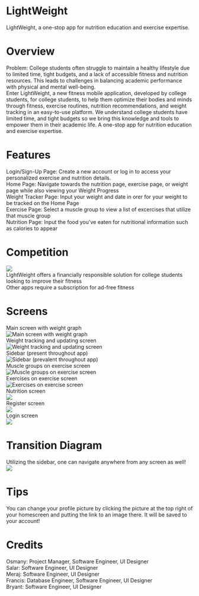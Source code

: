 # LightWeight
LightWeight, a one-stop app for nutrition education and exercise expertise.

# Overview
Problem: College students often struggle to maintain a healthy lifestyle due to limited time, tight budgets, and a lack of accessible fitness and nutrition resources. This leads to challenges in balancing academic performance with physical and mental well-being. <br />
Enter LightWeight, a new fitness mobile application, developed by college students, for college students, to help them optimize their bodies and minds through fitness, exercise routines, nutrition recommendations, and weight tracking in an easy-to-use platform. We understand college students have limited time, and tight budgets so we bring this knowledge and tools to empower them in their academic life. A one-stop app for nutrition education and exercise expertise.

# Features
Login/Sign-Up Page: Create a new account or log in to access your personalized exercise and nutrition details. <br />
Home Page: Navigate towards the nutrition page, exercise page, or weight page while also viewing your Weight Progress <br />
Weight Tracker Page: Input your weight and date in orer for your weight to be tracked on the Home Page  <br />
Exercise Page: Select a muscle group to view a list of excercises that utilize that muscle group  <br />
Nutrition Page: Input the food you've eaten for nutritional information such as calories to appear  <br />

# Competition
![](LightWeight/competition.png) <br />
LightWeight offers a financially responsible solution for college students looking to improve their fitness <br />
Other apps require a subscription for ad-free fitness <br />

# Screens
Main screen with weight graph <br />
![Main screen with weight graph](LightWeight/Screenshot_1.png)  <br />
Weight tracking and updating screen<br />
![Weight tracking and updating screen](LightWeight/Screenshot_2.png)<br />
Sidebar (present throughout app)<br /> 
![Sidebar (prevalent throughout app)](LightWeight/Screenshot_3.png)<br />
Muscle groups on exercise screen<br />
![Muscle groups on exercise screen](LightWeight/Screenshot_4.png)<br />
Exercises on exercise screen<br />
![Exercises on exercise screen](LightWeight/Screenshot_5.png)<br />
Nutrition screen<br />
![](LightWeight/Screenshot_6.png)<br />
Register screen <br />
![](LightWeight/Screenshot_7.png)<br />
Login screen <br />
![](LightWeight/Screenshot_8.png)<br />

# Transition Diagram
Utilizing the sidebar, one can navigate anywhere from any screen as well! <br/>
![](LightWeight/image_2024-12-05_143530143.png) <br/>

# Tips
You can change your profile picture by clicking the picture at the top right of your homescreen and putting the link to an image there. It will be saved to your account! <br/>


# Credits
Osmany: Project Manager, Software Engineer, UI Designer <br />
Salar: Software Engineer, UI Designer <br />
Meraj: Software Engineer, UI Designer <br />
Francis: Database Engineer, Software Engineer, UI Designer <br />
Bryant: Software Engineer, UI Designer <br />

